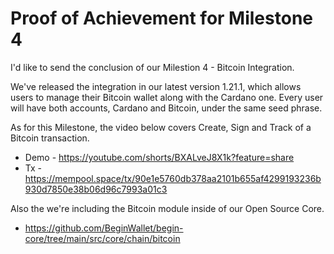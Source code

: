 # Proof of Achievement for Milestone 4

I'd like to send the conclusion of our Milestion 4 - Bitcoin Integration.

We've released the integration in our latest version 1.21.1, which allows users to manage their Bitcoin wallet along with the Cardano one. Every user will have both accounts, Cardano and Bitcoin, under the same seed phrase.

As for this Milestone, the video below covers Create, Sign and Track of a Bitcoin transaction.

* Demo - https://youtube.com/shorts/BXALveJ8X1k?feature=share
* Tx - https://mempool.space/tx/90e1e5760db378aa2101b655af4299193236b930d7850e38b06d96c7993a01c3

Also the we're including the Bitcoin module inside of our Open Source Core.
* https://github.com/BeginWallet/begin-core/tree/main/src/core/chain/bitcoin
